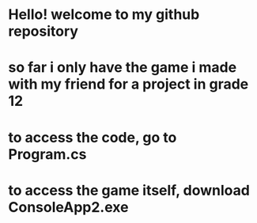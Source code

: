 
# Hello! welcome to my github repository
# so far i only have the game i made with my friend for a project in grade 12 
# to access the code, go to Program.cs
# to access the game itself, download ConsoleApp2.exe
